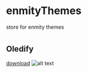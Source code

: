 # enmityThemes
store for enmity themes
#
## Oledify
[download](https://raw.githubusercontent.com/cupecups/enmityThemes/main/oledify.json)
![alt text](
https://cdn.discordapp.com/attachments/950979289531162666/1070932650270920705/IMG_9691.png)
